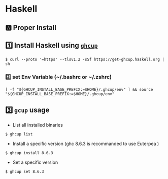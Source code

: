 # Haskell


## :a: Proper Install

## :one: Install Haskell using [`ghcup`](https://www.haskell.org/ghcup/)

```
$ curl --proto '=https' --tlsv1.2 -sSf https://get-ghcup.haskell.org | sh
```

### :two: set Env Variable (~/.bashrc or ~/.zshrc)

```
[ -f "${GHCUP_INSTALL_BASE_PREFIX:=$HOME}/.ghcup/env" ] && source "${GHCUP_INSTALL_BASE_PREFIX:=$HOME}/.ghcup/env"
```

## :three: `gcup` usage

* List all installed binaries

```
$ ghcup list
```

* Install a specific version (ghc 8.6.3 is recommanded to use Euterpea )

```
$ ghcup install 8.6.3
```

* Set a specific version

```
$ ghcup set 8.6.3
```

